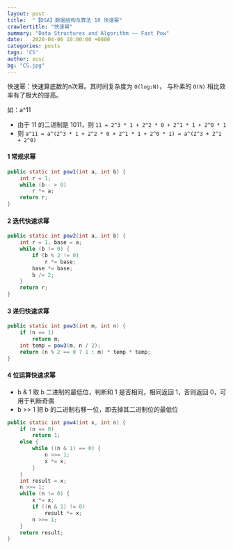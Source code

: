 ```yaml
---
layout: post
title:  "【DSA】数据结构与算法 10 快速幂"
crawlertitle: "快速幂"
summary: "Data Structures and Algorithm —— Fast Pow"
date:   2020-04-06 10:00:00 +0800
categories: posts
tags: 'CS'
author: xusc
bg: "CS.jpg"
---
```


快速幂：快速算底数的n次幂。其时间复杂度为 `O(log₂N)`， 与朴素的 `O(N)` 相比效率有了极大的提高。

如：a^11
+ 由于 11 的二进制是 1011，则 `11 = 2^3 * 1 + 2^2 * 0 + 2^1 * 1 + 2^0 * 1`
+ 则 `a^11 = a^(2^3 * 1 + 2^2 * 0 + 2^1 * 1 + 2^0 * 1) = a^(2^3 + 2^1 + 2^0)`

#### 1 常规求幂
```java
public static int pow1(int a, int b) {
	int r = 1;
	while (b-- > 0)
		r *= a;
	return r;
}
```

#### 2 迭代快速求幂
```java
public static int pow2(int a, int b) {
	int r = 1, base = a;
	while (b != 0) {
		if (b % 2 != 0)
			r *= base;
		base *= base;
		b /= 2;
	}
	return r;
}
```

#### 3 递归快速求幂
```java
public static int pow3(int m, int n) {
	if (n == 1)
		return m;
	int temp = pow3(m, n / 2);
	return (n % 2 == 0 ? 1 : m) * temp * temp;
}
```

#### 4 位运算快速求幂
- b & 1 取 b 二进制的最低位，判断和 1 是否相同，相同返回 1，否则返回 0，可用于判断奇偶
- b >> 1 把 b 的二进制右移一位，即去掉其二进制位的最低位

```java
public static int pow4(int x, int n) {
	if (n == 0)
		return 1;
	else {
		while ((n & 1) == 0) {
			n >>= 1;
			x *= x;
		}
	}
	int result = x;
	n >>= 1;
	while (n != 0) {
		x *= x;
		if ((n & 1) != 0)
			result *= x;
		n >>= 1;
	}
	return result;
}
```
